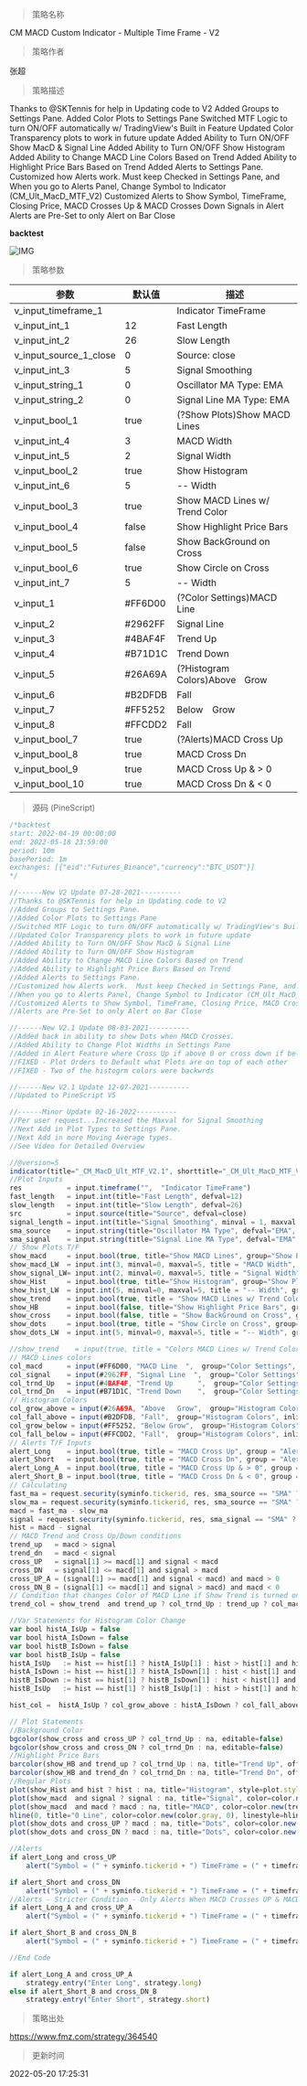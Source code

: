 
> 策略名称

CM MACD Custom Indicator - Multiple Time Frame - V2

> 策略作者

张超

> 策略描述

Thanks to @SKTennis for help in Updating code to V2
Added Groups to Settings Pane.
Added Color Plots to Settings Pane
Switched MTF Logic to turn ON/OFF automatically w/ TradingView's Built in Feature
Updated Color Transparency plots to work in future update
Added Ability to Turn ON/OFF Show MacD & Signal Line
Added Ability to Turn ON/OFF Show Histogram
Added Ability to Change MACD Line Colors Based on Trend
Added Ability to Highlight Price Bars Based on Trend
Added Alerts to Settings Pane.
Customized how Alerts work. Must keep Checked in Settings Pane, and When you go to Alerts Panel, Change Symbol to Indicator (CM_Ult_MacD_MTF_V2)
Customized Alerts to Show Symbol, TimeFrame, Closing Price, MACD Crosses Up & MACD Crosses Down Signals in Alert
Alerts are Pre-Set to only Alert on Bar Close

**backtest**

 ![IMG](https://www.fmz.com/upload/asset/921e143426edc4c84c.png) 

> 策略参数



|参数|默认值|描述|
|----|----|----|
|v_input_timeframe_1||Indicator TimeFrame|
|v_input_int_1|12|Fast Length|
|v_input_int_2|26|Slow Length|
|v_input_source_1_close|0|Source: close|high|low|open|hl2|hlc3|hlcc4|ohlc4|
|v_input_int_3|5|Signal Smoothing|
|v_input_string_1|0|Oscillator MA Type: EMA|SMA|
|v_input_string_2|0|Signal Line MA Type: EMA|SMA|
|v_input_bool_1|true|(?Show Plots)Show MACD Lines|
|v_input_int_4|3|MACD Width|
|v_input_int_5|2|Signal Width|
|v_input_bool_2|true|Show Histogram|
|v_input_int_6|5|-- Width|
|v_input_bool_3|true|Show MACD Lines w/ Trend Color|
|v_input_bool_4|false|Show Highlight Price Bars|
|v_input_bool_5|false|Show BackGround on Cross|
|v_input_bool_6|true|Show Circle on Cross|
|v_input_int_7|5|-- Width|
|v_input_1|#FF6D00|(?Color Settings)MACD Line  |
|v_input_2|#2962FF|Signal Line  |
|v_input_3|#4BAF4F|Trend Up      |
|v_input_4|#B71D1C|Trend Down    |
|v_input_5|#26A69A|(?Histogram Colors)Above   Grow|
|v_input_6|#B2DFDB|Fall|
|v_input_7|#FF5252|Below Grow|
|v_input_8|#FFCDD2|Fall|
|v_input_bool_7|true|(?Alerts)MACD Cross Up|
|v_input_bool_8|true|MACD Cross Dn|
|v_input_bool_9|true|MACD Cross Up & > 0|
|v_input_bool_10|true|MACD Cross Dn & < 0|


> 源码 (PineScript)

``` javascript
/*backtest
start: 2022-04-19 00:00:00
end: 2022-05-18 23:59:00
period: 10m
basePeriod: 1m
exchanges: [{"eid":"Futures_Binance","currency":"BTC_USDT"}]
*/

//------New V2 Update 07-28-2021----------
//Thanks to @SKTennis for help in Updating code to V2
//Added Groups to Settings Pane.
//Added Color Plots to Settings Pane
//Switched MTF Logic to turn ON/OFF automatically w/ TradingView's Built in Feature
//Updated Color Transparency plots to work in future update
//Added Ability to Turn ON/OFF Show MacD & Signal Line
//Added Ability to Turn ON/OFF Show Histogram
//Added Ability to Change MACD Line Colors Based on Trend
//Added Ability to Highlight Price Bars Based on Trend
//Added Alerts to Settings Pane.
//Customized how Alerts work.  Must keep Checked in Settings Pane, and...
//When you go to Alerts Panel, Change Symbol to Indicator (CM_Ult_MacD_MTF_V2)
//Customized Alerts to Show Symbol, TimeFrame, Closing Price, MACD Crosses Up & MACD Crosses Down Signals in Alert 
//Alerts are Pre-Set to only Alert on Bar Close

//------New V2.1 Update 08-03-2021----------
//Added back in ability to show Dots when MACD Crosses.
//Added Ability to Change Plot Widths in Settings Pane
//Added in Alert Feature where Cross Up if above 0 or cross down if below 0 (OFF By Default) user Request. @creid58
//FIXED - Plot Orders to Default what Plots are on top of each other
//FIXED - Two of the histogrm colors were backwrds

//------New V2.1 Update 12-07-2021----------
//Updated to PineScript V5

//------Minor Update 02-16-2022----------
//Per user request...Increased the Maxval for Signal Smoothing
//Next Add in Plot Types to Settings Pane.
//Next Add in more Moving Average types.
//See Video for Detailed Overview

//@version=5
indicator(title="_CM_MacD_Ult_MTF_V2.1", shorttitle="_CM_Ult_MacD_MTF_V2.1")
//Plot Inputs
res           = input.timeframe("",  "Indicator TimeFrame")
fast_length   = input.int(title="Fast Length", defval=12)
slow_length   = input.int(title="Slow Length", defval=26)
src           = input.source(title="Source", defval=close)
signal_length = input.int(title="Signal Smoothing", minval = 1, maxval = 999, defval = 5)
sma_source    = input.string(title="Oscillator MA Type", defval="EMA", options=["SMA", "EMA"])
sma_signal    = input.string(title="Signal Line MA Type", defval="EMA", options=["SMA", "EMA"])
// Show Plots T/F
show_macd     = input.bool(true, title="Show MACD Lines", group="Show Plots?", inline="SP10")
show_macd_LW  = input.int(3, minval=0, maxval=5, title = "MACD Width", group="Show Plots?", inline="SP11")
show_signal_LW= input.int(2, minval=0, maxval=5, title = "Signal Width", group="Show Plots?", inline="SP11")
show_Hist     = input.bool(true, title="Show Histogram", group="Show Plots?", inline="SP20")
show_hist_LW  = input.int(5, minval=0, maxval=5, title = "-- Width", group="Show Plots?", inline="SP20")
show_trend    = input.bool(true, title = "Show MACD Lines w/ Trend Color", group="Show Plots?", inline="SP30")
show_HB       = input.bool(false, title="Show Highlight Price Bars", group="Show Plots?", inline="SP40")
show_cross    = input.bool(false, title = "Show BackGround on Cross", group="Show Plots?", inline="SP50")
show_dots     = input.bool(true, title = "Show Circle on Cross", group="Show Plots?", inline="SP60")
show_dots_LW  = input.int(5, minval=0, maxval=5, title = "-- Width", group="Show Plots?", inline="SP60")

//show_trend    = input(true, title = "Colors MACD Lines w/ Trend Color", group="Show Plots?", inline="SP5")
// MACD Lines colors
col_macd      = input(#FF6D00, "MACD Line  ",  group="Color Settings", inline="CS1")
col_signal    = input(#2962FF, "Signal Line  ",  group="Color Settings", inline="CS1")
col_trnd_Up   = input(#4BAF4F, "Trend Up      ",  group="Color Settings", inline="CS2")
col_trnd_Dn   = input(#B71D1C, "Trend Down    ",  group="Color Settings", inline="CS2")
// Histogram Colors
col_grow_above = input(#26A69A, "Above   Grow",  group="Histogram Colors", inline="Hist10")
col_fall_above = input(#B2DFDB, "Fall",  group="Histogram Colors", inline="Hist10")
col_grow_below = input(#FF5252, "Below Grow",  group="Histogram Colors", inline="Hist20")
col_fall_below = input(#FFCDD2, "Fall",  group="Histogram Colors", inline="Hist20")
// Alerts T/F Inputs
alert_Long    = input.bool(true, title = "MACD Cross Up", group = "Alerts", inline="Alert10")
alert_Short   = input.bool(true, title = "MACD Cross Dn", group = "Alerts", inline="Alert10")
alert_Long_A  = input.bool(true, title = "MACD Cross Up & > 0", group = "Alerts", inline="Alert20")
alert_Short_B = input.bool(true, title = "MACD Cross Dn & < 0", group = "Alerts", inline="Alert20")
// Calculating
fast_ma = request.security(syminfo.tickerid, res, sma_source == "SMA" ? ta.sma(src, fast_length) : ta.ema(src, fast_length))
slow_ma = request.security(syminfo.tickerid, res, sma_source == "SMA" ? ta.sma(src, slow_length) : ta.ema(src, slow_length))
macd = fast_ma - slow_ma
signal = request.security(syminfo.tickerid, res, sma_signal == "SMA" ? ta.sma(macd, signal_length) : ta.ema(macd, signal_length))
hist = macd - signal
// MACD Trend and Cross Up/Down conditions
trend_up   = macd > signal
trend_dn   = macd < signal
cross_UP   = signal[1] >= macd[1] and signal < macd
cross_DN   = signal[1] <= macd[1] and signal > macd
cross_UP_A = (signal[1] >= macd[1] and signal < macd) and macd > 0
cross_DN_B = (signal[1] <= macd[1] and signal > macd) and macd < 0
// Condition that changes Color of MACD Line if Show Trend is turned on..
trend_col = show_trend  and trend_up ? col_trnd_Up : trend_up ? col_macd : show_trend  and trend_dn ? col_trnd_Dn: trend_dn ? col_macd : na 

//Var Statements for Histogram Color Change
var bool histA_IsUp = false
var bool histA_IsDown = false
var bool histB_IsDown = false
var bool histB_IsUp = false
histA_IsUp   := hist == hist[1] ? histA_IsUp[1] : hist > hist[1] and hist > 0
histA_IsDown := hist == hist[1] ? histA_IsDown[1] : hist < hist[1] and hist > 0
histB_IsDown := hist == hist[1] ? histB_IsDown[1] : hist < hist[1] and hist <= 0
histB_IsUp   := hist == hist[1] ? histB_IsUp[1] : hist > hist[1] and hist <= 0

hist_col =  histA_IsUp ? col_grow_above : histA_IsDown ? col_fall_above : histB_IsDown ? col_grow_below : histB_IsUp ? col_fall_below :color.silver 

// Plot Statements
//Background Color
bgcolor(show_cross and cross_UP ? col_trnd_Up : na, editable=false)
bgcolor(show_cross and cross_DN ? col_trnd_Dn : na, editable=false)
//Highlight Price Bars
barcolor(show_HB and trend_up ? col_trnd_Up : na, title="Trend Up", offset = 0, editable=false)
barcolor(show_HB and trend_dn ? col_trnd_Dn : na, title="Trend Dn", offset = 0, editable=false)
//Regular Plots
plot(show_Hist and hist ? hist : na, title="Histogram", style=plot.style_columns, color=color.new(hist_col ,0),linewidth=show_hist_LW)
plot(show_macd  and signal ? signal : na, title="Signal", color=color.new(col_signal, 0),  style=plot.style_line ,linewidth=show_signal_LW)
plot(show_macd  and macd ? macd : na, title="MACD", color=color.new(trend_col, 0),  style=plot.style_line ,linewidth=show_macd_LW)
hline(0, title="0 Line", color=color.new(color.gray, 0), linestyle=hline.style_dashed, linewidth=1, editable=false)
plot(show_dots and cross_UP ? macd : na, title="Dots", color=color.new(trend_col ,0), style=plot.style_circles, linewidth=show_dots_LW, editable=false)
plot(show_dots and cross_DN ? macd : na, title="Dots", color=color.new(trend_col ,0), style=plot.style_circles, linewidth=show_dots_LW, editable=false)

//Alerts
if alert_Long and cross_UP
    alert("Symbol = (" + syminfo.tickerid + ") TimeFrame = (" + timeframe.period + ") Current Price (" + str.tostring(close) + ") MACD Crosses Up.", alert.freq_once_per_bar_close)

if alert_Short and cross_DN
    alert("Symbol = (" + syminfo.tickerid + ") TimeFrame = (" + timeframe.period + ") Current Price (" + str.tostring(close) + ") MACD Crosses Down.", alert.freq_once_per_bar_close)
//Alerts - Stricter Condition - Only Alerts When MACD Crosses UP & MACD > 0 -- Crosses Down & MACD < 0
if alert_Long_A and cross_UP_A
    alert("Symbol = (" + syminfo.tickerid + ") TimeFrame = (" + timeframe.period + ") Current Price (" + str.tostring(close) + ") MACD > 0 And Crosses Up.", alert.freq_once_per_bar_close)

if alert_Short_B and cross_DN_B
    alert("Symbol = (" + syminfo.tickerid + ") TimeFrame = (" + timeframe.period + ") Current Price (" + str.tostring(close) + ") MACD < 0 And Crosses Down.", alert.freq_once_per_bar_close)

//End Code

if alert_Long_A and cross_UP_A
    strategy.entry("Enter Long", strategy.long)
else if alert_Short_B and cross_DN_B
    strategy.entry("Enter Short", strategy.short)
```

> 策略出处

https://www.fmz.com/strategy/364540

> 更新时间

2022-05-20 17:25:31
